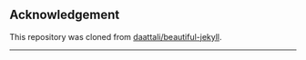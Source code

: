 
## Acknowledgement

This repository was cloned from [daattali/beautiful-jekyll](https://github.com/daattali/beautiful-jekyll).


---
